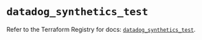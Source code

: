 # `datadog_synthetics_test`

Refer to the Terraform Registry for docs: [`datadog_synthetics_test`](https://registry.terraform.io/providers/datadog/datadog/3.68.0/docs/resources/synthetics_test).
